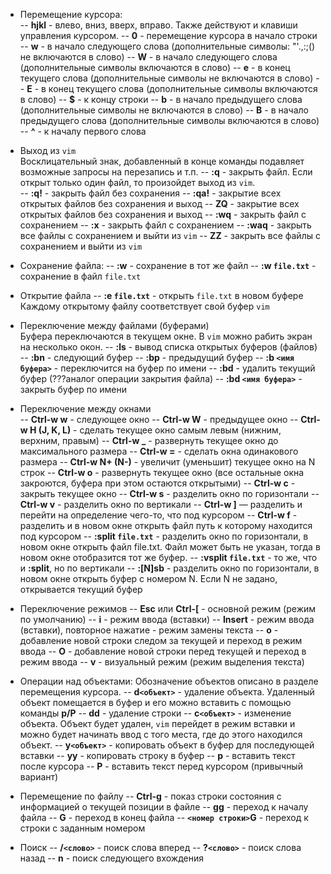 - Перемещение курсора:  
-- **hjkl** - влево, вниз, вверх, вправо. Также действуют и клавиши управления курсором.
-- **0** - перемещение курсора в начало строки   
-- **w** - в начало следующего слова (дополнительные символы: "'.,:;() не включаются в слово)
-- **W** - в начало следующего слова (дополнительные символы включаются в слово)
-- **e** - в конец текущего слова (дополнительные символы не включаются в слово)
-- **E** - в конец текущего слова (дополнительные символы включаются в слово)
-- **$** - к концу строки
-- **b** - в начало предыдущего слова (дополнительные символы не включаются в слово)
-- **B** - в начало предыдущего слова (дополнительные символы включаются в слово)
-- **^** - к началу первого слова

- Выход из `vim`  
Восклицательный знак, добавленный в конце команды подавляет возможные запросы на перезапись и т.п.
-- **:q** - закрыть файл. Если открыт только один файл, то произойдет выход из `vim`.  
-- **:q!** - закрыть файл без сохранения
-- **:qa!** - закрытие всех открытых файлов без сохранения и выход
-- **ZQ** - закрытие всех открытых файлов без сохранения и выход
-- **:wq** - закрыть файл с сохранением
-- **:x** - закрыть файл с сохранением
-- **:waq** - закрыть все файлы с сохранением и выйти из `vim`
-- **ZZ** - закрыть все файлы с сохранением и выйти из `vim`

- Сохранение файла:
-- **:w** - сохранение в тот же файл
-- **:w ``file.txt``** - сохранение в файл `file.txt`

- Открытие файла
-- **:e ``file.txt``** - открыть `file.txt` в новом буфере
Каждому открытому файлу соответствует свой буфер `vim`

- Переключение между файлами (буферами)   
Буфера переключаются в текущем окне. В `vim` можно рабить экран на несколько окон.
-- **:ls** - вывод списка открытых буферов (файлов)
-- **:bn** - следующий буфер
-- **:bp** - предыдущий буфер
-- **:b ``<имя буфера>``** - переключится на буфер по имени
-- **:bd** - удалить текущий буфер (???аналог операции закрытия файла)
-- **:bd ``<имя буфера>``** - закрыть буфер по имени

- Переключение между окнами   
-- **Ctrl-w w** - следующее окно
-- **Ctrl-w W** - предыдущее окно
-- **Ctrl-w H (J, K, L)** - сделать текущее окно самым левым (нижним, верхним, правым)
-- **Ctrl-w _** - развернуть текущее окно до максимального размера
-- **Ctrl-w =** - сделать окна одинакового размера
-- **Ctrl-w N+ (N-)** - увеличит (уменьшит) текущее окно на N строк
-- **Ctrl-w o** - развернуть текущее окно (все остальные окна закроются, буфера при этом остаются открытыми)
-- **Ctrl-w c** - закрыть текущее окно
-- **Ctrl-w s** - разделить окно по горизонтали
-- **Ctrl-w v** - разделить окно по вертикали
-- **Ctrl-w ]** — разделить и перейти на определение чего-то, что под курсором
-- **Ctrl-w f** - разделить и в новом окне открыть файл путь к которому находится под курсором
-- **:split `file.txt`** - разделить окно по горизонтали, в новом окне открыть файл file.txt. Файл может быть не указан, тогда в новом окне отобразится тот же буфер.
-- **:vsplit `file.txt`** - то же, что и **:split**, но по вертикали
-- **:[N]sb** - разделить окно по горизонтали, в новом окне открыть буфер с номером N. Если N не задано, открывается текущий буфер

- Переключение режимов
-- **Esc** или **Ctrl-\[** - основной режим (режим по умолчанию)
-- **i** - режим ввода (вставки)
-- **Insert** - режим ввода (вставки), повторное нажатие - режим замены текста
-- **o** - добавление новой строки следом за текущей и переход в режим ввода
-- **O** - добавление новой строки перед текущей и переход в режим ввода
-- **v** - визуальный режим (режим выделения текста)

- Операции над объектами:
Обозначение объектов описано в разделе перемещения курсора.
-- **d`<объект>`** - удаление объекта. Удаленный объект помещается в буфер и его можно вставить с помощью команды **p/P**
-- **dd** - удаление строки
-- **c`<объект>`** - изменение объекта. Объект будет удален, `vim` перейдет в режим вставки и можно будет начинать ввод с того места, где до этого находился объект. 
-- **y`<объект>`** - копировать объект в буфер для последующей вставки
-- **yy** - копировать строку в буфер
-- **p** - вставить текст после курсора
-- **P** - вставить текст перед курсором (привычный вариант)

- Перемещение по файлу
-- **Ctrl-g** - показ строки состояния с информацией о текущей позиции в файле
-- **gg** - переход к началу файла
-- **G** - переход в конец файла
-- **``<номер строки>``G** - переход к строки с заданным номером

- Поиск
-- **/``<слово>``** - поиск слова вперед
-- **?``<слово>``** - поиск слова назад
-- **n** - поиск следующего вхождения
